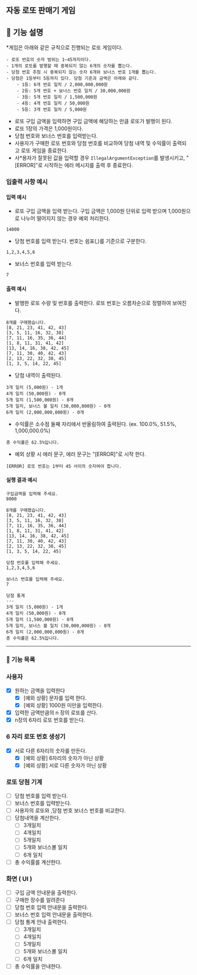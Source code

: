 ##  자동 로또 판매기 게임 


## 🚀 기능 설명

*게임은 아래와 같은 규칙으로 진행되는 로또 게임이다.

```
- 로또 번호의 숫자 범위는 1~45까지이다.
- 1개의 로또를 발행할 때 중복되지 않는 6개의 숫자를 뽑는다.
- 당첨 번호 추첨 시 중복되지 않는 숫자 6개와 보너스 번호 1개를 뽑는다.
- 당첨은 1등부터 5등까지 있다. 당첨 기준과 금액은 아래와 같다.
    - 1등: 6개 번호 일치 / 2,000,000,000원
    - 2등: 5개 번호 + 보너스 번호 일치 / 30,000,000원
    - 3등: 5개 번호 일치 / 1,500,000원
    - 4등: 4개 번호 일치 / 50,000원
    - 5등: 3개 번호 일치 / 5,000원
```

- 로또 구입 금액을 입력하면 구입 금액에 해당하는 만큼 로또가 발행이 된다.
- 로또 1장의 가격은 1,000원이다.
- 당첨 번호와 보너스 번호를 입력받는다.
- 사용자가 구매한 로또 번호와 당첨 번호를 비교하여 당첨 내역 및 수익률이 출력되고 로또 게임을 종료한다.
- 사*용자가 잘못된 값을 입력할 경우 `IllegalArgumentException`를 발생시키고, "[ERROR]"로 시작하는 에러 메시지를 출력 후 종료한다.

### 입출력 사항 예시

#### 입력 예시

- 로또 구입 금액을 입력 받는다. 구입 금액은 1,000원 단위로 입력 받으며 1,000원으로 나누어 떨어지지 않는 경우 예외 처리한다.

```
14000
```

- 당첨 번호를 입력 받는다. 번호는 쉼표(,)를 기준으로 구분한다.

```
1,2,3,4,5,6
```

- 보너스 번호를 입력 받는다.

```
7
```

#### 출력 예시

- 발행한 로또 수량 및 번호를 출력한다. 로또 번호는 오름차순으로 정렬하여 보여진다.

```
8개를 구매했습니다.
[8, 21, 23, 41, 42, 43] 
[3, 5, 11, 16, 32, 38] 
[7, 11, 16, 35, 36, 44] 
[1, 8, 11, 31, 41, 42] 
[13, 14, 16, 38, 42, 45] 
[7, 11, 30, 40, 42, 43] 
[2, 13, 22, 32, 38, 45] 
[1, 3, 5, 14, 22, 45]
```

- 당첨 내역이 출력된다.

```
3개 일치 (5,000원) - 1개
4개 일치 (50,000원) - 0개
5개 일치 (1,500,000원) - 0개
5개 일치, 보너스 볼 일치 (30,000,000원) - 0개
6개 일치 (2,000,000,000원) - 0개
```

- 수익률은 소수점 둘째 자리에서 반올림하여 출력된다. (ex. 100.0%, 51.5%, 1,000,000.0%)

```
총 수익률은 62.5%입니다.
```

- 예외 상황 시 에러 문구, 에러 문구는 "[ERROR]"로 시작 한다.

```
[ERROR] 로또 번호는 1부터 45 사이의 숫자여야 합니다.
```

#### 실행 결과 예시

```
구입금액을 입력해 주세요.
8000

8개를 구매했습니다.
[8, 21, 23, 41, 42, 43] 
[3, 5, 11, 16, 32, 38] 
[7, 11, 16, 35, 36, 44] 
[1, 8, 11, 31, 41, 42] 
[13, 14, 16, 38, 42, 45] 
[7, 11, 30, 40, 42, 43] 
[2, 13, 22, 32, 38, 45] 
[1, 3, 5, 14, 22, 45]

당첨 번호를 입력해 주세요.
1,2,3,4,5,6

보너스 번호를 입력해 주세요.
7

당첨 통계
---
3개 일치 (5,000원) - 1개
4개 일치 (50,000원) - 0개
5개 일치 (1,500,000원) - 0개
5개 일치, 보너스 볼 일치 (30,000,000원) - 0개
6개 일치 (2,000,000,000원) - 0개
총 수익률은 62.5%입니다.
```

---
### 🚀 기능 목록

### 사용자  
- [x] 원하는 금액을 입력한다
  - [x] [예외 상황] 문자를 입력 한다.
  - [x] [예외 상황] 1000원 미만을 입력한다.
- [x] 입력한 금액만큼의 n 장의 로또를 산다.
- [x] n장의  6자리 로또 번호를 받는다. 

### 6 자리 로또 번호 생성기
- [x] 서로 다른 6자리의 숫자를 만든다.
  - [x] [예외 상황] 6자리의 숫자가 아닌 상황
  - [x] [예외 상황] 서로 다른  숫자가 아닌 상황 

### 로또 당첨 기계
- [ ] 당첨 번호를 입력 받는다.
- [ ] 보너스 번호를 입력받는다. 
- [ ] 사용자의 로또와 ,당첨 번호 보너스 번호를 비교한다.
- [ ] 당첨내역을 계산한다.
  - [ ] 3개일치
  - [ ] 4개일치
  - [ ] 5개일치
  - [ ] 5개와 보너스볼 일치
  - [ ] 6개 일치
- [ ] 총 수익률를 계산한다.

### 화면 ( UI ) 
- [ ]  구입 금액 안내문을 출력한다.
- [ ]  구매한 장수를 알려준다
- [ ]  당첨 번호 입력 안내문을 출력한다.
- [ ]  보너스 번호 입력 안내문을 출력한다.
- [ ]  당첨 통계 안내 출력한다.
    - [ ] 3개일치
    - [ ] 4개일치
    - [ ] 5개일치
    - [ ] 5개와 보너스볼 일치
    - [ ] 6개 일치
- [ ] 총 수익률을 안내한다.